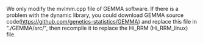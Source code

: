 We only modify the mvlmm.cpp file of GEMMA software. 
If there is a problem with the dynamic library, you could download GEMMA source code(https://github.com/genetics-statistics/GEMMA) and replace this file in "./GEMMA/src/", then recompile it to replace the Hi_RRM (Hi_RRM_linux) file.
